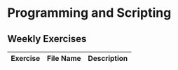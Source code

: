 # Programming and Scripting
## Weekly Exercises

Exercise|File Name|Description
--------|---------|-----------
